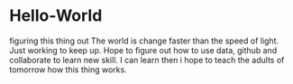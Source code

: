 # Hello-World
figuring this thing out
The world is change faster than the speed of light. Just working to keep up. 
Hope to figure out how to use data, github and collaborate to learn new skill.
I can learn then i hope to teach the adults of tomorrow how this thing works.

